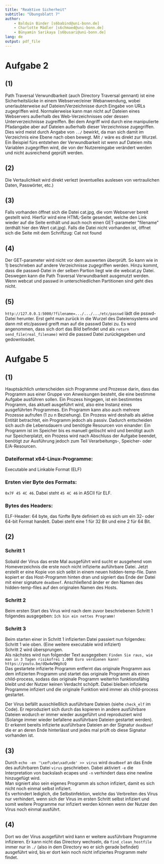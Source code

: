 ```yaml
---
title: "Reaktive Sicherheit"
subtitle: "Übungsblatt 7"
author: 
	- Balduin Binder [s6babind@uni-bonn.de]
	- Charlotte Mädler [s6chmaed@uni-bonn.de]
	- Bünyamin Sarikaya [s6busari@uni-bonn.de]
lang: de
output: pdf_file
---
```



# Aufgabe 2
## (1) 
Path Traversal Verwundbarkeit (auch Directory Traversal gennant) ist eine Sicherheitslücke in einem Webserver/einer Webanwendung, wobei unerlaubterweise auf Dateien/Verzeichnisse durch Eingabe von URLs zugegriffen wird. Normalerweise kann man nicht auf Dateien eines Webservers außerhalb des Web-Verzeichnisses oder dessen Unterverzeichnisse zugreiffen. Bei dem Angriff wird durch eine manipulierte Pfadangabe aber auf Dateien außerhalb dieser Verzeichnisse zugegriffen. Dies wird meist durch Angabe von `../` bewirkt, da man sich damit im Verzeichnis eine Ebene nach oben bewegt. Mit `/` wäre es direkt zur Wurzel.
Ein Beispiel fürs entstehen der Verwundbarkeit ist wenn auf Dateien mits Variablen zugegriffen wird, die von der Nutzereingabe verändert werden und nicht ausreichend geprüft werden.

## (2) 
Die Vertaulichkeit wird direkt verlezt (eventuelles auslesen von vertraulichen Daten, Passwörter, etc.) 

## (3) 
Falls vorhanden öffnet sich die Datei cat.jpg, die vom Webserver bereit gestellt wird. Hierfür wird eine HTML-Seite gesendet, welche den Link wieder auf die Seite enthält und auch noch einen GET-parameter "filename" (enthält hier den Wert cat.jpg). Falls die Datei nicht vorhanden ist, öffnet sich die Seite mit dem Schriftzug: Cat not found

## (4) 
Der GET-parameter wird nicht vor dem auswerten überprüft. So kann wie in 1) beschrieben auf andere Verzeichnisse zugegriffen werden. Hinzu kommt, dass die passwd-Datei in der selben Partion liegt wie die webcat.py Datei. Deswegen kann die Path Traversal Verwundbarkeit ausgenutzt werden. Wenn webcat und passwd in unterschiedlichen Partitionen sind geht dies nicht. 

## (5)
`http://127.0.0.1:5000/?filename=.../.../.../etc/passwd` lädt die psswd-Datei herunter. Erst geht man zurück in die Wurzel des Dateiensystems und dann mit etc/passwd greift man auf die passwd Datei zu. Es wird angenommen, dass sich dort das Bild befindet und als `return send_file(real_filename)` wird die passwd Datei zurückgegeben und gedownloadet. 

# Aufgabe 5
## (1) 
Hauptsächlich unterscheiden sich Programme und Prozesse darin, dass das Programm aus einer Gruppe von Anweisungen besteht, die eine bestimme Aufgabe ausführen sollen. Ein Prozess hingegen, ist ein bestimmtes Programm, das aktuell ausgeführt wird, also eine Instanz eines ausgeführten Programmes. Ein Programm kann also auch mehrere Prozesse aufrufen (1 zu n Beziehung). Ein Prozess wird deshalb als aktive Entität betrachtet, ein Programm jedoch als passiv. 
Dadurch entscheiden sich auch die Lebensdauern und benötigte Resourcen von einander: Ein Programm ist im Speicher bis es manuell gelöscht wird und benötigt auch nur Speicherplatzt, ein Prozess wird nach Abschluss der Aufgabe beendet, benötigt zur Ausführung jedoch zum Teil Verarbeitungs-, Speicher- oder E/A-Resourcen. 

### Dateiformat x64-Linux-Programme: 
Executable and Linkable Format (ELF)

### Ersten vier Byte des Formats:
`0x7F 45 4C 46`. Dabei steht `45 4C 46` in ASCII für ELF.

### Bytes des Headers:
ELF-Header: 64 byte, das fünfte Byte definiert ob es sich um ein 32- oder 64-bit Format handelt. Dabei steht eine 1 für 32 Bit und eine 2 für 64 Bit.

## (2)
### Schritt 1
Sobald der Virus das erste Mal ausgeführt wird sucht er ausgehend vom Homeverzeichnis die erste noch nicht infizierte auführbare Datei. Jetzt erstellt er eine Kopie von sich selbt in einem neuen hidden-temp-file. Dann kopiert er das Host-Programm hinten dran und signiert das Ende der Datei mit einer signature `deadbeef`. Anschließend änder er den Namen des hidden-temp-files auf den originalen Namen des Hosts.

### Schritt 2
Beim ersten Start des Virus wird nach dem zuvor beschriebenen Schritt 1 folgendes ausgegeben: `Ich bin ein nettes Programm!`

### Schritt 3
Beim starten einer in Schritt 1 infizierten Datei passiert nun folgendes:  
Schritt 1 wie oben. (Eine weitere executable wird infiziert)  
Schritt 2 wird übersprungen.  
Als nächstes wird nun folgender Text ausgegeben: `Finden Sie raus, wie man in 3 Tagen risikofrei 1.000 Euro verdienen kann! https://youtu.be/dQw4w9WgXcQ`  
Das gestartete infizierte Programm entfernt das originale Programm aus dem infizierten Programm und startet das originale Programm als einen child-process, sodass das originale Programm weiterhin funktionsfähig bleibt und der Nutzer keinen Verdacht schöpft. Dabei bleiben infizierte Programme infiziert und die originale Funktion wird immer als child-process gestartet. 


Der Virus befällt ausschließlich ausführbare Dateien (siehe `check_elf` im Code). Er reproduziert sich durch das kopieren in andere ausführbare Dateien wodurch er immer wieder ausgeführt und reproduziert wird (Solange immer wieder befallene ausführbare Dateien gestartet werden).  
Er erkennt bereits infizierte ausführbare Dateien an der Signatur `deadbeef` die er an deren Ende hinterlässt und jedes mal prüft ob diese Signatur vorhanden ist.

## (3)
Durch `echo -en '\xef\xbe\xad\xde' >> virus` wird `deadbeef` an das Ende des auführbaren Datei `virus` geschrieben. Dabei aktiviert `-e` die Interpretation von backslash ecapes und `-n` verhindert dass eine newline hinzugefügt wird.  
Man signiert also sein eigenes Programm als schon infiziert, damit es sich nicht noch einmal selbst infiziert.  
Es verhindert lediglich, die Selbstinfektion, welche das Verbreiten des Virus nur verhindert, wenn sich der Virus im ersten Schritt selbst infiziert und somit weitere Programme nur infiziert werden können wenn der Nutzer den Virus noch einmal ausführt.

## (4)
Dort wo der Virus ausgeführt wird kann er weitere ausführbare Programme infizieren. Er kann nicht das Directory wechseln, da `find_clean_hostfile` immer nur in `./` (also in dem Directory wo er sich gerade befindet) ausgeführt wird, bis er dort kein noch nicht infiziertes Programm mehr findet.
